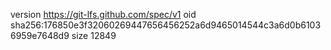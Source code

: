 version https://git-lfs.github.com/spec/v1
oid sha256:176850e3f32060269447656456252a6d9465014544c3a6d0b61036959e7648d9
size 12849
